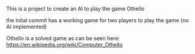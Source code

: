 This is a project to create an AI to play the game Othello

the inital commit has a working game for two players to play the game (no AI implemented)

Othello is a solved game as can be seen here: https://en.wikipedia.org/wiki/Computer_Othello

